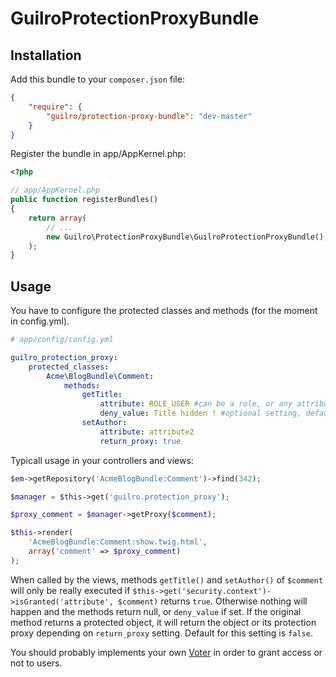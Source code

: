 GuilroProtectionProxyBundle
===========================

Installation
------------


Add this bundle to your `composer.json` file:
```json
{
    "require": {
        "guilro/protection-proxy-bundle": "dev-master"
    }
}
```

Register the bundle in app/AppKernel.php:

```php
<?php

// app/AppKernel.php
public function registerBundles()
{
    return array(
        // ...
        new Guilro\ProtectionProxyBundle\GuilroProtectionProxyBundle(),
    );
}
```

Usage
-----

You have to configure the protected classes and methods (for the moment in config.yml).

```yaml
# app/config/config.yml

guilro_protection_proxy:
    protected_classes:
        Acme\BlogBundle\Comment:
            methods:
                getTitle:
                    attribute: ROLE_USER #can be a role, or any attribute that a voter can handle
                    deny_value: Title hidden ! #optional setting, default will return null on deny
                setAuthor:
                    attribute: attribute2
                    return_proxy: true

```

Typicall usage in your controllers and views:

```php
$em->getRepository('AcmeBlogBundle:Comment')->find(342);

$manager = $this->get('guilro.protection_proxy');

$proxy_comment = $manager->getProxy($comment);

$this->render(
    'AcmeBlogBundle:Comment:show.twig.html',
    array('comment' => $proxy_comment)
);
```

When called by the views, methods `getTitle()` and `setAuthor()` of `$comment` will only be
really executed if `$this->get('security.context')->isGranted('attribute', $comment)`
returns `true`. Otherwise nothing will happen and the methods return null, or `deny_value` if set.
If the original method returns a protected object, it will return the object or its protection proxy
depending on `return_proxy` setting. Default for this setting is `false`.

You should probably implements your own [Voter](http://symfony.com/doc/current/cookbook/security/voters.html)
in order to grant access or not to users.
